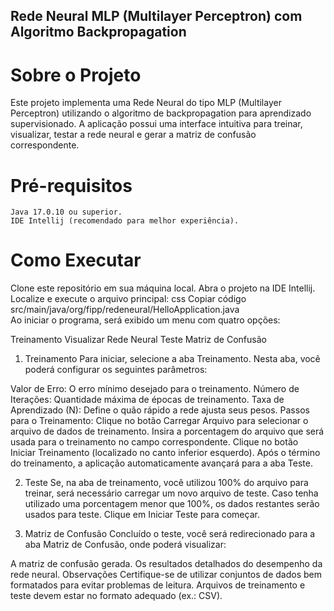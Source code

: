 ## Rede Neural MLP (Multilayer Perceptron) com Algoritmo Backpropagation
# Sobre o Projeto
Este projeto implementa uma Rede Neural do tipo MLP (Multilayer Perceptron) utilizando o algoritmo de backpropagation para aprendizado supervisionado. A aplicação possui uma interface intuitiva para treinar, visualizar, testar a rede neural e gerar a matriz de confusão correspondente.

# Pré-requisitos
    Java 17.0.10 ou superior.
    IDE Intellij (recomendado para melhor experiência).
# Como Executar
Clone este repositório em sua máquina local.
Abra o projeto na IDE Intellij.
Localize e execute o arquivo principal:
css
Copiar código
src/main/java/org/fipp/redeneural/HelloApplication.java  
Ao iniciar o programa, será exibido um menu com quatro opções:

Treinamento
Visualizar Rede Neural
Teste
Matriz de Confusão
1. Treinamento
Para iniciar, selecione a aba Treinamento. Nesta aba, você poderá configurar os seguintes parâmetros:

Valor de Erro: O erro mínimo desejado para o treinamento.
Número de Iterações: Quantidade máxima de épocas de treinamento.
Taxa de Aprendizado (N): Define o quão rápido a rede ajusta seus pesos.
Passos para o Treinamento:
Clique no botão Carregar Arquivo para selecionar o arquivo de dados de treinamento.
Insira a porcentagem do arquivo que será usada para o treinamento no campo correspondente.
Clique no botão Iniciar Treinamento (localizado no canto inferior esquerdo).
Após o término do treinamento, a aplicação automaticamente avançará para a aba Teste.

2. Teste
Se, na aba de treinamento, você utilizou 100% do arquivo para treinar, será necessário carregar um novo arquivo de teste.
Caso tenha utilizado uma porcentagem menor que 100%, os dados restantes serão usados para teste.
Clique em Iniciar Teste para começar.

3. Matriz de Confusão
Concluído o teste, você será redirecionado para a aba Matriz de Confusão, onde poderá visualizar:

A matriz de confusão gerada.
Os resultados detalhados do desempenho da rede neural.
Observações
Certifique-se de utilizar conjuntos de dados bem formatados para evitar problemas de leitura.
Arquivos de treinamento e teste devem estar no formato adequado (ex.: CSV).